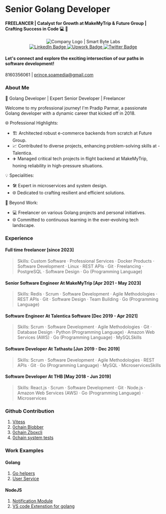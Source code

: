 # Senior Golang Developer
#### FREELANCER | Catalyst for Growth at MakeMyTrip & Future Group | Crafting Success in Code 💻 🚀

<div align="center">
    <img src="https://github.com/user-attachments/assets/342e0a78-9001-4ab0-9b3c-68624e8d0655" alt="Company Logo | Smart Byte Labs"/>
</div>

<div id="badges" align="center">
  <a href="https://www.linkedin.com/in/pradip-parmar-665b30112/">
    <img src="https://img.shields.io/badge/LinkedIn-blue?style=for-the-badge&logo=linkedin&logoColor=white" alt="LinkedIn Badge"/>
  </a>
  <a href="https://www.upwork.com/freelancers/pradip1995">
    <img src="https://img.shields.io/badge/UpWork-6FDA44?style=for-the-badge&logo=Upwork&logoColor=white" alt="Upwork Badge">
  </a>
  <a href="https://twitter.com/ParmarPrince15">
    <img src="https://img.shields.io/badge/Twitter-blue?style=for-the-badge&logo=twitter&logoColor=white" alt="Twitter Badge"/>
  </a>
</div>

#### Let's connect and explore the exciting intersection of our paths in software development!
8160356061 | prince.soamedia@gmail.com

### About Me
🚀 Golang Developer | Expert Senior Developer | Freelancer

Welcome to my professional journey! I'm Pradip Parmar, a passionate Golang developer with a dynamic career that kicked off in 2018.

🌐 Professional Highlights:
- 🏗️ Architected robust e-commerce backends from scratch at Future Group.
- 📈 Contributed to diverse projects, enhancing problem-solving skills at - Talentica.
- ✈️ Managed critical tech projects in flight backend at MakeMyTrip, honing reliability in high-pressure situations.

💡 Specialities:
- 🛠️ Expert in microservices and system design.
- 🌐 Dedicated to crafting resilient and efficient solutions.

💼 Beyond Work:
- 💻 Freelancer on various Golang projects and personal initiatives.
- 🌐 Committed to continuous learning in the ever-evolving tech landscape.


### Experience
#### Full time freelancer  [since 2023]
> Skills: Custom Software · Professional Services · Docker Products · Software Development · Linux · REST APIs · Git · Freelancing · PostgreSQL · Software Design · Go (Programming Language)


#### Senior Software Engineer At MakeMyTrip [Apr 2021 - May 2023]
> Skills: Redis · Scrum · Software Development · Agile Methodologies · REST APIs · Git · Software Design · Team Building · Go (Programming Language)


#### Software Engineer At Talentica Software [Dec 2019 - Apr 2021]
> Skills: Scrum · Software Development · Agile Methodologies · Git · Database Design · Python (Programming Language) · Amazon Web Services (AWS) · Go (Programming Language) · MySQLSkills


#### Software Developer At Tathastu [Jun 2019 - Dec 2019]
> Skills: Scrum · Software Development · Agile Methodologies · REST APIs · Git · Go (Programming Language) · MySQL · MicroservicesSkills

#### Software Developer At THB [May 2018 - Jun 2019]
> Skills: React.js · Scrum · Software Development · Git · Node.js · Amazon Web Services (AWS) · Go (Programming Language) · Microservices



### Github Contribution
1. [Vitess](https://github.com/vitessio/vitess/commits/main/?author=princeparmar)
2. [0chain Blobber](https://github.com/0chain/blobber/commits/staging/?author=princeparmar)
3. [0chain Zboxcli](https://github.com/0chain/zboxcli/commits/staging/?author=princeparmar)
4. [0chain system tests](https://github.com/0chain/system_test/commits/master/?author=princeparmar)

### Work Examples
#### Golang
1. [Go helpers](https://github.com/princeparmar/go-helpers)
2. [User Service](https://github.com/princeparmar/user-service)

#### NodeJS
1. [Notification Module](https://github.com/princeparmar/notification-module)
2. [VS code Extenstion for golang](https://github.com/princeparmar/vscode-extenstion-go)
